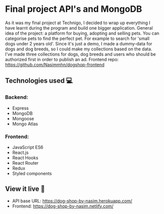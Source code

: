 # Final project API's and MongoDB

As it was my final project at Technigo, I decided to wrap up everything I have learnt during the program and build one bigger application. 
General idea of the project: a platform for buying, adopting and selling pets. You can categorise pets to find the perfect pet. For example to search for 'small dogs under 2 years old'. 
Since it's just a demo, I made a dummy-data for dogs and dog breeds, so I could make my collections based on the data. 
I've made three collections for dogs, dog breeds and users who should be authorized first in order to publish an ad.
Frontend repo: https://github.com/Nasimmhn/dogshop-frontend

 ## Technologies used 💻
 
 
### Backend:
* Express
* MongoDB
* Mongoose
* Mongo Atlas

### Frontend:
* JavaScript ES6
* React.js
* React Hooks
* React Router
* Redux
* Styled components

## View it live 🎯

* API base URL: https://dog-shop-by-nasim.herokuapp.com/
* Frontend: https://dog-shop-by-nasim.netlify.com/


